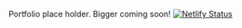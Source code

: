 Portfolio place holder. Bigger coming soon!
[![Netlify Status](https://api.netlify.com/api/v1/badges/1b69d8fc-3a9a-4f79-8b55-06a77bdf4528/deploy-status)](https://app.netlify.com/sites/thesyntaxbardport/deploys)
